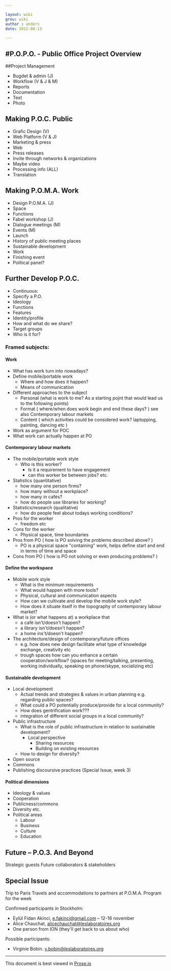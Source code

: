 ```yaml
---

layout: wiki  
grou: wiki  
author : anders  
date: 2012-08-13  

---
```


#P.O.P.O. - Public Office Project Overview
-----  

##Project Management

* Bugdet & admin (J)
* Workflow (V & J & M)
* Reports
* Documentation
* Text
* Photo

## Making P.O.C. Public

* Grafic Design (V)
* Web Platform (V & J)
* Marketing & press
* Web
* Press releases
* Invite through networks & organizations
* Maybe video
* Processing info (ALL)
* Translation

## Making P.O.M.A. Work

* Design P.O.M.A. (J)
* Space
* Functions
* Fabel workshop (J)
* Dialogue meetings (M)
* Events (M)
* Launch
* History of public meeting places
* Sustainable development
* Work
* Finishing event
* Political panel?

## Further Develop P.O.C.

* Continuous:
* Specify a P.O.
* Ideology
* Functions
* Features
* Identity/profile
* How and what do we share?
* Target groups
* Who is it for?

### Framed subjects:

#### Work

* What has work turn into nowadays?
* Define mobile/portable work
	* Where and how does it happen?
	* Means of communication
* Different approaches to the subject
	* Personal (what is work to me? As a starting pojnt that would lead us to the following points)
	* Format ( where/when does work begin and end these days? ) see also Contemporary labour markets
	* Content ( which activities could be considered work? laptopping, painting, dancing etc )
* Work as argument for POC
* What work can actually happen at PO

#### Contemporary labour markets

* The mobile/portable work style
	* Who is this worker?
		* Is it a requirement to have engagement
        * can this worker be between jobs? etc.
* Statistics (quantitative)
	* how many one person firms?
	* how many without a workplace? 
	* how many in cafés? 
	* how do people use libraries for working?
* Statistics/research (qualitative)
	* how do people feel about todays working conditions?
* Pros for the worker
	* freedom etc
* Cons for the worker
	* Physical space, time boundaries
* Pros from PO ( how is PO solving the problems described above? )
	* PO is a physical space "containing" work, helps define start and end in terms of time and space
* Cons from PO ( how is PO not solving or even producing problems? )

#### Define the workspace

* Mobile work style
	* What is the minimum requirements
	* What would happen with more tools?
	* Physical, cultural and communication aspects
	* How can we cultivate and develop the mobile work style?
	* How does it situate itself in the topography of contemporary labour market?
*	What is (or what happens at) a workplace that
	* a café isn't/doesn't happen?
	* a library isn't/doesn't happen?
	* a home ins't/doesn't happen?
*	The architecture/design of contemporary/future offices
	* e.g. how does new design facilitate what type of knowledge exchange, creativity etc
	* trough spaces how can you enhance a certain cooperation/workflow? (spaces for meeting/talking, presenting, working individually, speaking on phone/skype, socializing etc)

#### Sustainable development

* Local development
	* Actual trends and strategies & values in urban planning e.g. regarding public spaces?
	* What could a PO potentially produce/provide for a local community?
	* How does gentrification work???
	* integration of different social groups in a local community?
* Public infrastructure
	* What is the role of public infrastructure in relation to sustainable development?
		* Local perspective
			* Sharing resources
			* Building on existing resources
	* How to design for diversity?
* Open source
* Commons
* Publishing discoursive practices (Special Issue, week 3)

#### Political dimensions
* Ideology & values
* Cooperation
* Publicness/commons
* Diversity etc.
* Political areas
	* Labour
	* Business
	* Culture
	* Education

## Future – P.O.3. And Beyond

Strategic guests
Future collaborators & stakeholders

## Special Issue
Trip to Paris 
Travels and accommodations to partners at P.O.M.A.
Program for the week

Confirmed participants in Stockholm:

* Eylül Fidan Akinci, <e.fakinci@gmail.com> – 12-16 november  
* Alice Chauchat, <alicechauchat@leslaboratoires.org>
* One person from ION (they'll get back to us about who)  

Possible participants:  

* Virginie Bobin. <v.bobin@leslaboratoires.org>  

------
This document is best viewed in [Prose.io](http://prose.io/#dilettant/thepublicoffice/blob/master/wiki/postit-session-draft.md)  